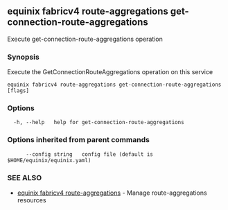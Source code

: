 ## equinix fabricv4 route-aggregations get-connection-route-aggregations

Execute get-connection-route-aggregations operation

### Synopsis

Execute the GetConnectionRouteAggregations operation on this service

```
equinix fabricv4 route-aggregations get-connection-route-aggregations [flags]
```

### Options

```
  -h, --help   help for get-connection-route-aggregations
```

### Options inherited from parent commands

```
      --config string   config file (default is $HOME/equinix/equinix.yaml)
```

### SEE ALSO

* [equinix fabricv4 route-aggregations](equinix_fabricv4_route-aggregations.md)	 - Manage route-aggregations resources

